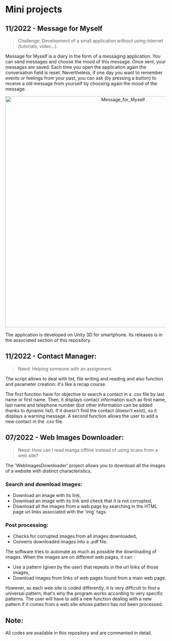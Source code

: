 # Mini projects

## 11/2022 - Message for Myself
> Challenge: Development of a small application without using internet (tutorials, video...).

Message for Myself is a diary in the form of a messaging application. You can send messages and choose the mood of this message. Once sent, your messages are saved. 
Each time you open the application again the conversation field is reset. Nevertheless, if one day you want to remember events or feelings from your past, you can ask (by pressing a button) to receive a old message from yourself by choosing again the mood of the message.

<p align="center">
  <img width="720" alt="Message_for_Myself" src="https://user-images.githubusercontent.com/73184884/201381122-d8cf7e78-d7c6-4f8c-8bd5-a70d4cfd7510.png">
</p>

The application is developed on Unity 3D for smartphone. Its releases is in the associated section of this repository.

## 11/2022 - Contact Manager:
> Need: Helping someone with an assignment.

The script allows to deal with list, file writing and reading and also function and parameter creation: it's like a recap course.

The first function have for objective to search a contact in a .csv file by last name or first name. Then, it displays contact information such as first name, last name and telephone number (but other information can be added thanks to dynamic list). If it doesn't find the contact (doesn't exist), so it displays a warning message. A second function allows the user to add a new contact in the .csv file.

## 07/2022 - Web Images Downloader:
> Need: How can I read manga offline instead of using scans from a web site?

The 'WebImagesDownloader' project allows you to download all the images of a website with distinct characteristics.
### Search and download images:
- Download an image with its link,
- Download an image with its link and check that it is not corrupted,
- Download all the images from a web page by searching in the HTML page url links associated with the 'img' tags.
### Post processing:
- Checks for corrupted images from all images downloaded,
- Converts downloaded images into a .pdf file.

The software tries to automate as much as possible the downloading of images. When the images are on different web pages, it can :
- Use a pattern (given by the user) that repeats in the url links of those images,
- Download images from links of web pages found from a main web page.

However, as each web site is coded differently, it is very difficult to find a universal pattern, that's why the program works according to very specific patterns. The user will have to add a new function dealing with a new pattern if it comes from a web site whose pattern has not been processed.

## Note:
All codes are available in this repository and are commented in detail.

